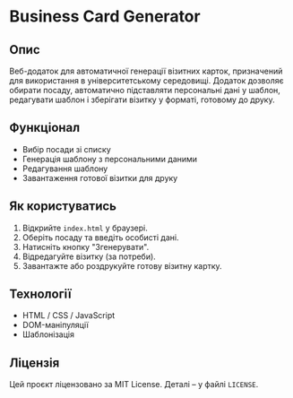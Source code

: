 # Business Card Generator

## Опис
Веб-додаток для автоматичної генерації візитних карток, призначений для використання в університетському середовищі. Додаток дозволяє обирати посаду, автоматично підставляти персональні дані у шаблон, редагувати шаблон і зберігати візитку у форматі, готовому до друку.

## Функціонал
- Вибір посади зі списку
- Генерація шаблону з персональними даними
- Редагування шаблону
- Завантаження готової візитки для друку

## Як користуватись
1. Відкрийте `index.html` у браузері.
2. Оберіть посаду та введіть особисті дані.
3. Натисніть кнопку "Згенерувати".
4. Відредагуйте візитку (за потреби).
5. Завантажте або роздрукуйте готову візитну картку.

## Технології
- HTML / CSS / JavaScript
- DOM-маніпуляції
- Шаблонізація

## Ліцензія
Цей проєкт ліцензовано за MIT License. Деталі – у файлі `LICENSE`.
